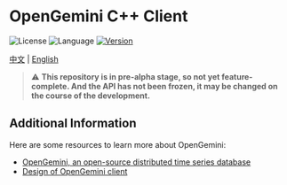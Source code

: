 # OpenGemini C++ Client

![License](https://img.shields.io/badge/License-Apache2.0-green) ![Language](https://img.shields.io/badge/Language-C++-blue.svg) [![Version](https://img.shields.io/github/v/tag/opengemini/opengemini-client-cpp?label=Release&color=blue)](https://github.com/opengemini/opengemini-client-cpp/releases)


[中文](README.md) | [English](README_EN.md)

> ⚠️  **This repository is in pre-alpha stage, so not yet feature-complete. And the API has not been frozen, it may be changed on the course of the development.**

## Additional Information
Here are some resources to learn more about OpenGemini:
- [OpenGemini, an open-source distributed time series database](https://github.com/openGemini/openGemini)
- [Design of OpenGemini client](https://github.com/openGemini/openGemini.github.io/blob/main/src/guide/develop/client_design.md)
